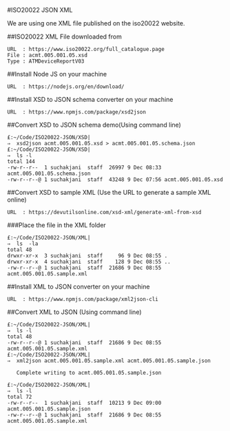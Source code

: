 #ISO20022 JSON XML

We are using one XML file published on the iso20022 website.

##ISO20022 XML File downloaded from

```
URL  : https://www.iso20022.org/full_catalogue.page
File : acmt.005.001.05.xsd 
Type : ATMDeviceReportV03
```

##Install Node JS on your machine
```
URL  : https://nodejs.org/en/download/
```

##Install XSD to JSON schema converter on your machine
```
URL  : https://www.npmjs.com/package/xsd2json
```

##Convert XSD to JSON schema demo(Using command line) 
```
£:~/Code/ISO20022-JSON/XSD|
⇒  xsd2json acmt.005.001.05.xsd > acmt.005.001.05.schema.json
£:~/Code/ISO20022-JSON/XSD|
⇒  ls -l
total 144
-rw-r--r--  1 suchakjani  staff  26997 9 Dec 08:33 acmt.005.001.05.schema.json
-rw-r--r--@ 1 suchakjani  staff  43248 9 Dec 07:56 acmt.005.001.05.xsd
```

##Convert XSD to sample XML (Use the URL to generate a sample XML online)
```
URL  : https://devutilsonline.com/xsd-xml/generate-xml-from-xsd
```

###Place the file in the XML folder
```
£:~/Code/ISO20022-JSON/XML|
⇒  ls  -la
total 48
drwxr-xr-x  3 suchakjani  staff     96 9 Dec 08:55 .
drwxr-xr-x  4 suchakjani  staff    128 9 Dec 08:55 ..
-rw-r--r--@ 1 suchakjani  staff  21686 9 Dec 08:55 acmt.005.001.05.sample.xml
```

##Install XML to JSON converter on your machine
```
URL  : https://www.npmjs.com/package/xml2json-cli
```

##Convert XML to JSON (Using command line)
```
£:~/Code/ISO20022-JSON/XML|
⇒  ls -l
total 48
-rw-r--r--@ 1 suchakjani  staff  21686 9 Dec 08:55 acmt.005.001.05.sample.xml
£:~/Code/ISO20022-JSON/XML|
⇒  xml2json acmt.005.001.05.sample.xml acmt.005.001.05.sample.json

   Complete writing to acmt.005.001.05.sample.json

£:~/Code/ISO20022-JSON/XML|
⇒  ls -l
total 72
-rw-r--r--  1 suchakjani  staff  10213 9 Dec 09:00 acmt.005.001.05.sample.json
-rw-r--r--@ 1 suchakjani  staff  21686 9 Dec 08:55 acmt.005.001.05.sample.xml
```


